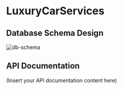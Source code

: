 # LuxuryCarServices

## Database Schema Design

![db-schema](./images/schema.png)

## API Documentation

(Insert your API documentation content here)
